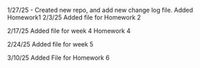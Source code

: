 1/27/25 - 
  Created new repo, and add new change log file.
  Added Homework1
2/3/25
  Added file for Homework 2

2/17/25
  Added file for week 4 Homework 4

2/24/25
  Added file for week 5

3/10/25
  Added File for Homework 6
